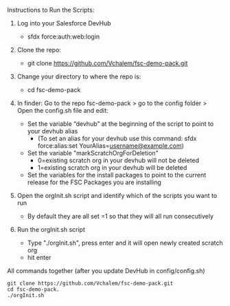 Instructions to Run the Scripts:

1) Log into your Salesforce DevHub
    * sfdx force:auth:web:login

2) Clone the repo: 
    * git clone https://github.com/Vchalem/fsc-demo-pack.git
    
3) Change your directory to where the repo is: 
    * cd fsc-demo-pack

4) In finder: Go to the repo fsc-demo-pack > go to the config folder > Open the config.sh file and edit: 
   * Set the variable “devhub” at the beginning of the script to point to your devhub alias
      * (To set an alias for your devhub use this command: sfdx force:alias:set YourAlias=username@example.com)
   * Set the variable "markScratchOrgForDeletion"
      * 0=existing scratch org in your devhub will not be deleted
      * 1=existing scratch org in your devhub will be deleted
   * Set the variables for the install packages to point to the current release for the FSC Packages you are installing 
  

5) Open the orgInit.sh script and identify which of the scripts you want to run
      * By default they are all set =1 so that they will all run consecutively  

6) Run the orgInit.sh script
   * Type "./orgInit.sh", press enter and it will open newly created scratch org
   * hit enter

All commands together (after you update DevHub in config/config.sh)
```
git clone https://github.com/Vchalem/fsc-demo-pack.git
cd fsc-demo-pack.
./orgInit.sh
